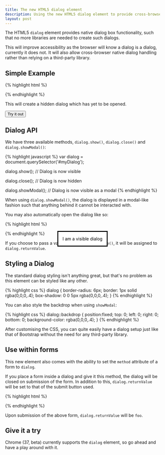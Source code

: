 ```yaml
---
title: The new HTML5 dialog element
description: Using the new HTML5 dialog element to provide cross-browser dialogs without libraries.
layout: post
---
```


The HTML5 `dialog` element provides native dialog box functionality, such that no more libraries are needed to create such dialogs.

This will improve accessibility as the browser will know a dialog is a dialog, currently it does not. It will also allow cross-browser native dialog handling rather than relying on a third-party library.

## Simple Example

{% highlight html %}
<dialog>I am a dialog</dialog>
{% endhighlight %}

This will create a hidden dialog which has yet to be opened.

<dialog id="demo_00">I am a dialog</dialog>
<button type="button" onclick="document.querySelector('#demo_00').show()">Try it out</button>

## Dialog API

We have three available methods, `dialog.show()`, `dialog.close()` and `dialog.showModal()`:

{% highlight javascript %}
var dialog = document.querySelector('#myDialog');

dialog.show();
// Dialog is now visible

dialog.close();
// Dialog is now hidden

dialog.showModal();
// Dialog is now visible as a modal
{% endhighlight %}

When using `dialog.showModal()`, the dialog is displayed in a modal-like fashion such that anything behind it cannot be interacted with.

You may also automatically open the dialog like so:

{% highlight html %}
<dialog open>I am a visible dialog</dialog>
{% endhighlight %}

If you choose to pass a value through `dialog.close()`, it will be assigned to `dialog.returnValue`.

## Styling a Dialog

The standard dialog styling isn't anything great, but that's no problem as this element can be styled like any other.

{% highlight css %}
dialog {
    border-radius: 6px;
    border: 1px solid rgba(0,0,0,.4);
    box-shadow: 0 0 5px rgba(0,0,0,.4);
}
{% endhighlight %}

You can also style the backdrop when using `showModal`:

{% highlight css %}
dialog::backdrop {
    position:fixed;
    top: 0;
    left: 0;
    right: 0;
    bottom: 0;
    background-color: rgba(0,0,0,.4);
}
{% endhighlight %}

After customising the CSS, you can quite easily have a dialog setup just like that of Bootstrap without the need for any third-party library.

## Use within forms

This new element also comes with the ability to set the `method` attribute of a form to `dialog`.

If you place a form inside a dialog and give it this method, the dialog will be closed on submission of the form. In addition to this, `dialog.returnValue` will be set to that of the submit button used.

{% highlight html %}
<dialog>
    <form method="dialog">
        <buton type="submit" value="foo">Foo</button>
    </form>
</dialog>
{% endhighlight %}

Upon submission of the above form, `dialog.returnValue` will be `foo`.

## Give it a try

Chrome (37, beta) currently supports the `dialog` element, so go ahead and have a play around with it.
